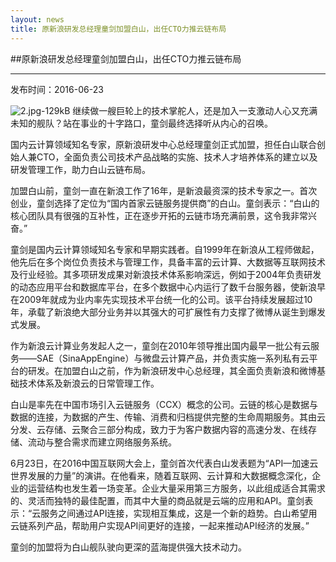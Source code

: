 ```yaml
---
layout: news
title: 原新浪研发总经理童剑加盟白山，出任CTO力推云链布局
---
```


##原新浪研发总经理童剑加盟白山，出任CTO力推云链布局

---

发布时间：2016-06-23


![2.jpg-129kB][1]
继续做一艘巨轮上的技术掌舵人，还是加入一支激动人心又充满未知的舰队？站在事业的十字路口，童剑最终选择听从内心的召唤。  

 

国内云计算领域知名专家，原新浪研发中心总经理童剑正式加盟，担任白山联合创始人兼CTO，全面负责公司技术产品战略的实施、技术人才培养体系的建立以及研发管理工作，助力白山云链布局。

 

加盟白山前，童剑一直在新浪工作了16年，是新浪最资深的技术专家之一。首次创业，童剑选择了定位为“国内首家云链服务提供商”的白山。童剑表示：“白山的核心团队具有很强的互补性，正在逐步开拓的云链市场充满前景，这令我非常兴奋。”

 

童剑是国内云计算领域知名专家和早期实践者。自1999年在新浪从工程师做起，他先后在多个岗位负责技术与管理工作，具备丰富的云计算、大数据等互联网技术及行业经验。其多项研发成果对新浪技术体系影响深远，例如于2004年负责研发的动态应用平台和数据库平台，在多个数据中心内运行了数千台服务器，使新浪早在2009年就成为业内率先实现技术平台统一化的公司。该平台持续发展超过10年，承载了新浪绝大部分业务并以其强大的可扩展性有力支撑了微博从诞生到爆发式发展。

 

作为新浪云计算业务发起人之一，童剑在2010年领导推出国内最早一批公有云服务——SAE（SinaAppEngine）与微盘云计算产品，并负责实施一系列私有云平台的研发。在加盟白山之前，作为新浪研发中心总经理，其全面负责新浪和微博基础技术体系及新浪云的日常管理工作。

 

白山是率先在中国市场引入云链服务（CCX）概念的公司。云链的核心是数据与数据的连接，为数据的产生、传输、消费和归档提供完整的生命周期服务。其由云分发、云存储、云聚合三部分构成，致力于为客户数据内容的高速分发、在线存储、流动与整合需求而建立网络服务系统。

 

6月23日，在2016中国互联网大会上，童剑首次代表白山发表题为“API—加速云世界发展的力量”的演讲。在他看来，随着互联网、云计算和大数据概念深化，企业的运营结构也发生着一场变革。企业大量采用第三方服务，以此组成适合其需求的、灵活而独特的最佳配置，而其中大量的商品就是云端的应用和API。童剑表示：“云服务之间通过API连接，实现相互集成，这是一个新的趋势。白山希望用云链系列产品，帮助用户实现API间更好的连接，一起来推动API经济的发展。”

 

童剑的加盟将为白山舰队驶向更深的蓝海提供强大技术动力。


  [1]: http://static.zybuluo.com/bsc-jane/c2112hkrj8zwedhxomwur1xp/2.jpg